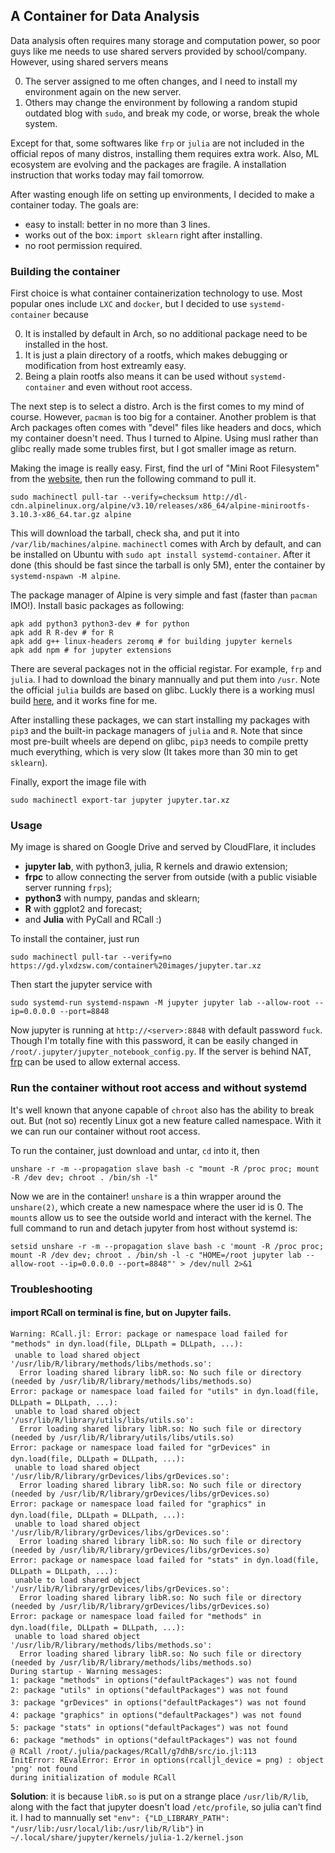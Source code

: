 ## A Container for Data Analysis

Data analysis often requires many storage and computation power, so poor guys like me needs to use shared servers
provided by school/company. However, using shared servers means

0. The server assigned to me often changes, and I need to install my environment again on the new server.
0. Others may change the environment by following a random stupid outdated blog with `sudo`, and break my code, or
   worse, break the whole system.

Except for that, some softwares like `frp` or `julia` are not included in the official repos of many distros, installing
them requires extra work. Also, ML ecosystem are evolving and the packages are fragile. A installation instruction that
works today may fail tomorrow.

After wasting enough life on setting up environments, I decided to make a container today. The goals are:

- easy to install: better in no more than 3 lines.
- works out of the box: `import sklearn` right after installing.
- no root permission required.

### Building the container

First choice is what container containerization technology to use. Most popular ones include `LXC` and `docker`, but I
decided to use `systemd-container` because

0. It is installed by default in Arch, so no additional package need to be installed in the host.
0. It is just a plain directory of a rootfs, which makes debugging or modification from host extreamly easy.
0. Being a plain rootfs also means it can be used without `systemd-container` and even without root access.

The next step is to select a distro. Arch is the first comes to my mind of course. However, `pacman` is too big for a
container. Another problem is that Arch packages often comes with "devel" files like headers and docs, which my container
doesn't need. Thus I turned to Alpine. Using musl rather than glibc really made some trubles first, but I got smaller
image as return.

Making the image is really easy. First, find the url of "Mini Root Filesystem" from the
[website](https://alpinelinux.org/downloads/), then run the following command to pull it.

```
sudo machinectl pull-tar --verify=checksum http://dl-cdn.alpinelinux.org/alpine/v3.10/releases/x86_64/alpine-minirootfs-3.10.3-x86_64.tar.gz alpine
```

This will download the tarball, check sha, and put it into `/var/lib/machines/alpine`. `machinectl` comes with Arch by
default, and can be installed on Ubuntu with `sudo apt install systemd-container`. After it done (this should be fast
since the tarball is only 5M), enter the container by `systemd-nspawn -M alpine`.

The package manager of Alpine is very simple and fast (faster than `pacman` IMO!). Install basic packages as following:

```
apk add python3 python3-dev # for python
apk add R R-dev # for R
apk add g++ linux-headers zeromq # for building jupyter kernels
apk add npm # for jupyter extensions
```

There are several packages not in the official registar. For example, `frp` and `julia`. I had to download the binary
mannually and put them into `/usr`. Note the official `julia` builds are based on glibc. Luckly there is a working musl
build [here](github.com/fredrikekre/julia-alpine), and it works fine for me.

After installing these packages, we can start installing my packages with `pip3` and the built-in package managers of
`julia` and `R`. Note that since most pre-built wheels are depend on glibc, `pip3` needs to compile pretty much
everything, which is very slow (It takes more than 30 min to get `sklearn`).

Finally, export the image file with

```
sudo machinectl export-tar jupyter jupyter.tar.xz
```

### Usage

My image is shared on Google Drive and served by CloudFlare, it includes

- **jupyter lab**, with python3, julia, R kernels and drawio extension;
- **frpc** to allow connecting the server from outside (with a public visiable server running `frps`);
- **python3** with numpy, pandas and sklearn;
- **R** with ggplot2 and forecast;
- and **Julia** with PyCall and RCall :)

To install the container, just run

```
sudo machinectl pull-tar --verify=no https://gd.ylxdzsw.com/container%20images/jupyter.tar.xz
```

Then start the jupyter service with

```
sudo systemd-run systemd-nspawn -M jupyter jupyter lab --allow-root --ip=0.0.0.0 --port=8848
```

Now jupyter is running at `http://<server>:8848` with default password `fuck`. Though I'm totally fine with this
password, it can be easily changed in `/root/.jupyter/jupyter_notebook_config.py`. If the server is behind NAT,
[frp](https://github.com/fatedier/frp) can be used to allow external access.

### Run the container without root access and without systemd

It's well known that anyone capable of `chroot` also has the ability to break out. But (not so) recently Linux got a new
feature called namespace. With it we can run our container without root access.

To run the container, just download and untar, `cd` into it, then

```
unshare -r -m --propagation slave bash -c "mount -R /proc proc; mount -R /dev dev; chroot . /bin/sh -l"
```

Now we are in the container! `unshare` is a thin wrapper around the `unshare(2)`, which create a new namespace where the
user id is 0. The `mount`s allow us to see the outside world and interact with the kernel. The full command to run and
detach jupyter from host without systemd is:

```
setsid unshare -r -m --propagation slave bash -c 'mount -R /proc proc; mount -R /dev dev; chroot . /bin/sh -l -c "HOME=/root jupyter lab --allow-root --ip=0.0.0.0 --port=8848"' > /dev/null 2>&1
```

<!--https://wiki.archlinux.org/index.php/Chroot#Using_chroot-->

### Troubleshooting

#### import RCall on terminal is fine, but on Jupyter fails. 

```
Warning: RCall.jl: Error: package or namespace load failed for "methods" in dyn.load(file, DLLpath = DLLpath, ...):
 unable to load shared object '/usr/lib/R/library/methods/libs/methods.so':
  Error loading shared library libR.so: No such file or directory (needed by /usr/lib/R/library/methods/libs/methods.so)
Error: package or namespace load failed for "utils" in dyn.load(file, DLLpath = DLLpath, ...):
 unable to load shared object '/usr/lib/R/library/utils/libs/utils.so':
  Error loading shared library libR.so: No such file or directory (needed by /usr/lib/R/library/utils/libs/utils.so)
Error: package or namespace load failed for "grDevices" in dyn.load(file, DLLpath = DLLpath, ...):
 unable to load shared object '/usr/lib/R/library/grDevices/libs/grDevices.so':
  Error loading shared library libR.so: No such file or directory (needed by /usr/lib/R/library/grDevices/libs/grDevices.so)
Error: package or namespace load failed for "graphics" in dyn.load(file, DLLpath = DLLpath, ...):
 unable to load shared object '/usr/lib/R/library/grDevices/libs/grDevices.so':
  Error loading shared library libR.so: No such file or directory (needed by /usr/lib/R/library/grDevices/libs/grDevices.so)
Error: package or namespace load failed for "stats" in dyn.load(file, DLLpath = DLLpath, ...):
 unable to load shared object '/usr/lib/R/library/grDevices/libs/grDevices.so':
  Error loading shared library libR.so: No such file or directory (needed by /usr/lib/R/library/grDevices/libs/grDevices.so)
Error: package or namespace load failed for "methods" in dyn.load(file, DLLpath = DLLpath, ...):
 unable to load shared object '/usr/lib/R/library/methods/libs/methods.so':
  Error loading shared library libR.so: No such file or directory (needed by /usr/lib/R/library/methods/libs/methods.so)
During startup - Warning messages:
1: package "methods" in options("defaultPackages") was not found 
2: package "utils" in options("defaultPackages") was not found 
3: package "grDevices" in options("defaultPackages") was not found 
4: package "graphics" in options("defaultPackages") was not found 
5: package "stats" in options("defaultPackages") was not found 
6: package "methods" in options("defaultPackages") was not found 
@ RCall /root/.julia/packages/RCall/g7dhB/src/io.jl:113
InitError: REvalError: Error in options(rcalljl_device = png) : object 'png' not found
during initialization of module RCall
```

**Solution**: it is because `libR.so` is put on a strange place `/usr/lib/R/lib`, along with the fact that jupyter doesn't
load `/etc/profile`, so julia can't find it. I had to mannually set `"env": {"LD_LIBRARY_PATH": "/usr/lib:/usr/local/lib:/usr/lib/R/lib"}`
in `~/.local/share/jupyter/kernels/julia-1.2/kernel.json`
